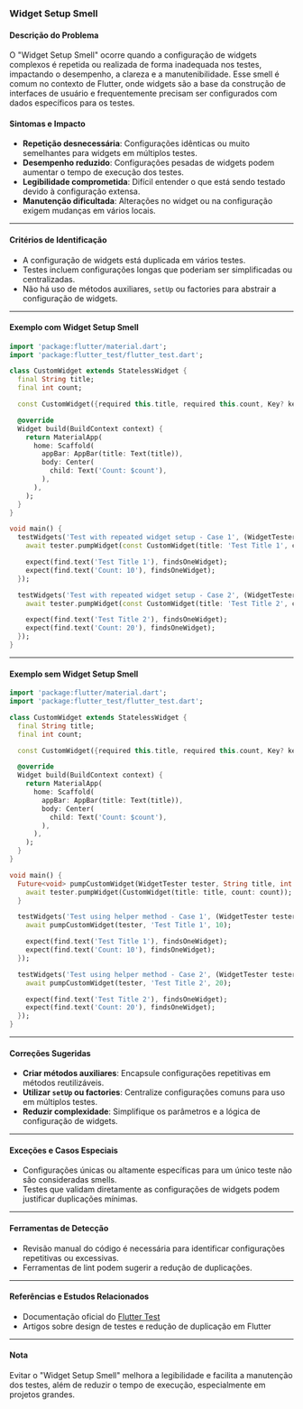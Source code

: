 ### Widget Setup Smell

#### Descrição do Problema  
O "Widget Setup Smell" ocorre quando a configuração de widgets complexos é repetida ou realizada de forma inadequada nos testes, impactando o desempenho, a clareza e a manutenibilidade. Esse smell é comum no contexto de Flutter, onde widgets são a base da construção de interfaces de usuário e frequentemente precisam ser configurados com dados específicos para os testes.

#### Sintomas e Impacto  
- **Repetição desnecessária**: Configurações idênticas ou muito semelhantes para widgets em múltiplos testes.  
- **Desempenho reduzido**: Configurações pesadas de widgets podem aumentar o tempo de execução dos testes.  
- **Legibilidade comprometida**: Difícil entender o que está sendo testado devido à configuração extensa.  
- **Manutenção dificultada**: Alterações no widget ou na configuração exigem mudanças em vários locais.  

---

#### Critérios de Identificação  
- A configuração de widgets está duplicada em vários testes.  
- Testes incluem configurações longas que poderiam ser simplificadas ou centralizadas.  
- Não há uso de métodos auxiliares, `setUp` ou factories para abstrair a configuração de widgets.  

---

#### Exemplo com Widget Setup Smell  
```dart
import 'package:flutter/material.dart';
import 'package:flutter_test/flutter_test.dart';

class CustomWidget extends StatelessWidget {
  final String title;
  final int count;

  const CustomWidget({required this.title, required this.count, Key? key}) : super(key: key);

  @override
  Widget build(BuildContext context) {
    return MaterialApp(
      home: Scaffold(
        appBar: AppBar(title: Text(title)),
        body: Center(
          child: Text('Count: $count'),
        ),
      ),
    );
  }
}

void main() {
  testWidgets('Test with repeated widget setup - Case 1', (WidgetTester tester) async {
    await tester.pumpWidget(const CustomWidget(title: 'Test Title 1', count: 10));

    expect(find.text('Test Title 1'), findsOneWidget);
    expect(find.text('Count: 10'), findsOneWidget);
  });

  testWidgets('Test with repeated widget setup - Case 2', (WidgetTester tester) async {
    await tester.pumpWidget(const CustomWidget(title: 'Test Title 2', count: 20));

    expect(find.text('Test Title 2'), findsOneWidget);
    expect(find.text('Count: 20'), findsOneWidget);
  });
}
```

---

#### Exemplo sem Widget Setup Smell  
```dart
import 'package:flutter/material.dart';
import 'package:flutter_test/flutter_test.dart';

class CustomWidget extends StatelessWidget {
  final String title;
  final int count;

  const CustomWidget({required this.title, required this.count, Key? key}) : super(key: key);

  @override
  Widget build(BuildContext context) {
    return MaterialApp(
      home: Scaffold(
        appBar: AppBar(title: Text(title)),
        body: Center(
          child: Text('Count: $count'),
        ),
      ),
    );
  }
}

void main() {
  Future<void> pumpCustomWidget(WidgetTester tester, String title, int count) async {
    await tester.pumpWidget(CustomWidget(title: title, count: count));
  }

  testWidgets('Test using helper method - Case 1', (WidgetTester tester) async {
    await pumpCustomWidget(tester, 'Test Title 1', 10);

    expect(find.text('Test Title 1'), findsOneWidget);
    expect(find.text('Count: 10'), findsOneWidget);
  });

  testWidgets('Test using helper method - Case 2', (WidgetTester tester) async {
    await pumpCustomWidget(tester, 'Test Title 2', 20);

    expect(find.text('Test Title 2'), findsOneWidget);
    expect(find.text('Count: 20'), findsOneWidget);
  });
}
```

---

#### Correções Sugeridas  
- **Criar métodos auxiliares**: Encapsule configurações repetitivas em métodos reutilizáveis.  
- **Utilizar `setUp` ou factories**: Centralize configurações comuns para uso em múltiplos testes.  
- **Reduzir complexidade**: Simplifique os parâmetros e a lógica de configuração de widgets.  

---

#### Exceções e Casos Especiais  
- Configurações únicas ou altamente específicas para um único teste não são consideradas smells.  
- Testes que validam diretamente as configurações de widgets podem justificar duplicações mínimas.  

---

#### Ferramentas de Detecção  
- Revisão manual do código é necessária para identificar configurações repetitivas ou excessivas.  
- Ferramentas de lint podem sugerir a redução de duplicações.  

---

#### Referências e Estudos Relacionados  
- Documentação oficial do [Flutter Test](https://docs.flutter.dev/cookbook/testing/widget/introduction)  
- Artigos sobre design de testes e redução de duplicação em Flutter  

---

#### Nota  
Evitar o "Widget Setup Smell" melhora a legibilidade e facilita a manutenção dos testes, além de reduzir o tempo de execução, especialmente em projetos grandes.
